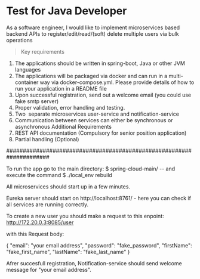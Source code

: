 # Test for Java Developer
As a software engineer, I would like to implement microservices based backend APIs to register/edit/read/(soft) delete multiple users via ​ bulk operations
> Key requirements
  1. The applications should be written in spring-boot, Java or other JVM languages
  2. The applications will be packaged via docker and can run in a multi-container way via
      docker-compose.yml. Please provide details of how to run your application in a README file
  3. Upon successful registration, send out a welcome email (you could use fake smtp server)
  4. Proper validation, error handling and testing.
  5. Two ​ separate microservices​ user-service and notification-service
  6. Communication between services can either be synchronous or asynchronous
Additional Requirements
  1. REST API documentation (Compulsory for senior position application)
  2. Partial handling (Optional)

#####################################################################

To run the app go to the main directory:
$ spring-cloud-main/    -- and execute the command
$ ./local_env rebuild

All microservices should start up in a few minutes.

Eureka server should start on http://localhost:8761/ - here you can check if all services are running correctly.

To create a new user you should make a request to this enpoint:
http://172.20.0.3:8085/user

with this Request body:

{
         "email": "your email address",
         "password": "fake_password",
         "firstName": "fake_first_name",
         "lastName": "fake_last_name"
  }

Afrer succesfull registration, Notification-service should send welcome message for "your email address".

